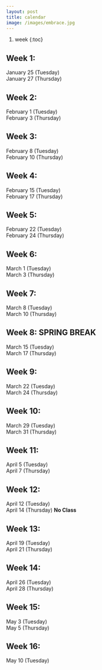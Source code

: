 ```yaml
---
layout: post
title: calendar
image: /images/embrace.jpg
---
```


1. week
{:toc}

## Week 1:  

January 25 (Tuesday)  
January 27 (Thursday)  

## Week 2: 

February 1 (Tuesday)  
February 3 (Thursday)  

## Week 3:  

February 8 (Tuesday)  
February 10 (Thursday)  

## Week 4: 

February 15 (Tuesday)  
February 17 (Thursday)  

## Week 5:

February 22 (Tuesday)  
February 24 (Thursday)  

## Week 6: 

March 1 (Tuesday)  
March 3 (Thursday)  

## Week 7:

March 8 (Tuesday)  
March 10 (Thursday)  

## Week 8: SPRING BREAK

March 15 (Tuesday)  
March 17 (Thursday)  

## Week 9:

March 22 (Tuesday)  
March 24 (Thursday)  

## Week 10: 

March 29 (Tuesday)  
March 31 (Thursday)  

## Week 11: 

April 5 (Tuesday)  
April 7 (Thursday)  

## Week 12:  

April 12 (Tuesday)  
April 14 (Thursday) **No Class**  


## Week 13: 

April 19 (Tuesday)  
April 21 (Thursday)  

## Week 14: 

April 26 (Tuesday)  
April 28 (Thursday)  

## Week 15: 

May 3 (Tuesday)  
May 5 (Thursday)  

## Week 16: 

May 10 (Tuesday)  

